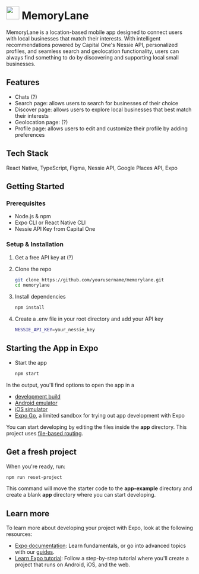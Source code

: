 # [<img src="https://github.com/user-attachments/assets/3651220e-bac6-447f-ba09-9b5570a3aeff" height="35"/>]([image.png](https://github.com/user-attachments/assets/3651220e-bac6-447f-ba09-9b5570a3aeff)) MemoryLane 
MemoryLane is a location-based mobile app designed to connect users with local businesses that match their interests. With intelligent recommendations powered by Capital One's Nessie API, personalized profiles, and seamless search and geolocation functionality, users can always find something to do by discovering and supporting local small businesses.

## Features
- Chats (?)
- Search page: allows users to search for businesses of their choice
- Discover page: allows users to explore local businesses that best match their interests
- Geolocation page: (?)
- Profile page: allows users to edit and customize their profile by adding preferences

## Tech Stack
React Native, TypeScript, Figma, Nessie API, Google Places API, Expo

## Getting Started
### Prerequisites
- Node.js & npm
- Expo CLI or React Native CLI
- Nessie API Key from Capital One

### Setup & Installation
1. Get a free API key at (?)
2. Clone the repo
   ```bash
   git clone https://github.com/yourusername/memorylane.git
   cd memorylane
   ```
4. Install dependencies

   ```bash
   npm install
   ```
5. Create a .env file in your root directory and add your API key
   ```bash
   NESSIE_API_KEY=your_nessie_key
   ```

## Starting the App in Expo
- Start the app
   ```bash
   npm start
   ```

In the output, you'll find options to open the app in a

- [development build](https://docs.expo.dev/develop/development-builds/introduction/)
- [Android emulator](https://docs.expo.dev/workflow/android-studio-emulator/)
- [iOS simulator](https://docs.expo.dev/workflow/ios-simulator/)
- [Expo Go](https://expo.dev/go), a limited sandbox for trying out app development with Expo

You can start developing by editing the files inside the **app** directory. This project uses [file-based routing](https://docs.expo.dev/router/introduction).

## Get a fresh project

When you're ready, run:

```bash
npm run reset-project
```

This command will move the starter code to the **app-example** directory and create a blank **app** directory where you can start developing.

## Learn more

To learn more about developing your project with Expo, look at the following resources:

- [Expo documentation](https://docs.expo.dev/): Learn fundamentals, or go into advanced topics with our [guides](https://docs.expo.dev/guides).
- [Learn Expo tutorial](https://docs.expo.dev/tutorial/introduction/): Follow a step-by-step tutorial where you'll create a project that runs on Android, iOS, and the web.
